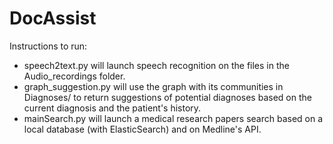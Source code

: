 # DocAssist

Instructions to run:
- speech2text.py will launch speech recognition on the files in the
  Audio_recordings folder.
- graph_suggestion.py will use the graph with its communities in
  Diagnoses/ to return suggestions of potential diagnoses based on the
  current diagnosis and the patient's history.
- mainSearch.py will launch a medical research papers search based on
  a local database (with ElasticSearch) and on Medline's API.
